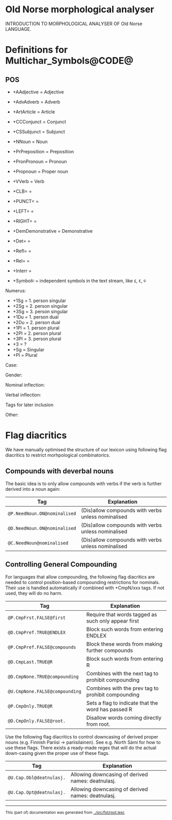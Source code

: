 
# Old Norse morphological analyser
INTRODUCTION TO MORPHOLOGICAL ANALYSER OF Old Norse LANGUAGE.


# Definitions for Multichar_Symbols@CODE@

## POS
* +AAdjective = Adjective
* +AdvAdverb = Adverb
* +ArtArticle = Article
* +CCConjunct = Conjunct
* +CSSubjunct = Subjunct
* +NNoun = Noun
* +PrPreposition = Preposition
* +PronPronoun = Pronoun
* +Propnoun = Proper noun
* +VVerb = Verb

* +CLB= =
* +PUNCT= =
* +LEFT= =
* +RIGHT= =

* +DemDemonstrative = Demonstrative
* +Det= =
* +Refl= =
* +Rel= =
* +Interr = 
* +Symbol`©` = independent symbols in the text stream, like `£`, `€`, `©`

Numerus:
 * +1Sg  = 1. person singular
 * +2Sg  = 2. person singular
 * +3Sg  = 3. person singular
 * +1Du  = 1. person dual
 * +2Du  = 2. person dual
 * +1Pl  = 1. person plural
 * +2Pl  = 2. person plural
 * +3Pl  = 3. person plural
 * +3    = ?
 * +Sg   = Singular
 * +Pl   = Plural

Case:

Gender:

Nominal inflection:

Verbal inflection:

Tags for later inclusion

Other:

# Flag diacritics
We have manually optimised the structure of our lexicon using following
flag diacritics to restrict morhpological combinatorics.

## Compounds with deverbal nouns

The basic idea is to only allow compounds
with verbs if the verb is further derived into a noun again:

| Tag | Explanation
| --- | ---
| `@P.NeedNoun.ON@nominalised` | (Dis)allow compounds with verbs unless nominalised
| `@D.NeedNoun.ON@nominalised` | (Dis)allow compounds with verbs unless nominalised
| `@C.NeedNoun@nominalised` | (Dis)allow compounds with verbs unless nominalised

## Controlling General Compounding

For languages that allow compounding, the following flag diacritics are needed
to control position-based compounding restrictions for nominals. Their use is
handled automatically if combined with +CmpN/xxx tags. If not used, they will
do no harm.

| Tag | Explanation
| --- | ---
| `@P.CmpFrst.FALSE@first` | Require that words tagged as such only appear first
| `@D.CmpPref.TRUE@ENDLEX` | Block such words from entering ENDLEX
| `@P.CmpPref.FALSE@compounds` | Block these words from making further compounds
| `@D.CmpLast.TRUE@R` | Block such words from entering R
| `@D.CmpNone.TRUE@compounding` | Combines with the next tag to prohibit compounding
| `@U.CmpNone.FALSE@compounding` | Combines with the prev tag to prohibit compounding
| `@P.CmpOnly.TRUE@R` | Sets a flag to indicate that the word has passed R
| `@D.CmpOnly.FALSE@root.` | Disallow words coming directly from root.

Use the following flag diacritics to control downcasing of derived proper
nouns (e.g. Finnish Pariisi -> pariisilainen). See e.g. North Sámi for how to use
these flags. There exists a ready-made regex that will do the actual down-casing
given the proper use of these flags.

| Tag | Explanation
| --- | ---
| `@U.Cap.Obl@deatnulasj.` | Allowing downcasing of derived names: deatnulasj.
| `@U.Cap.Opt@deatnulasj.` | Allowing downcasing of derived names: deatnulasj.











* * *
<small>This (part of) documentation was generated from [../src/fst/root.lexc](http://github.com/giellalt/lang-non/blob/main/../src/fst/root.lexc)</small>